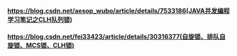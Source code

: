 #### https://blog.csdn.net/aesop_wubo/article/details/7533186(JAVA并发编程学习笔记之CLH队列锁)

#### https://blog.csdn.net/fei33423/article/details/30316377(自旋锁、排队自旋锁、MCS锁、CLH锁)

